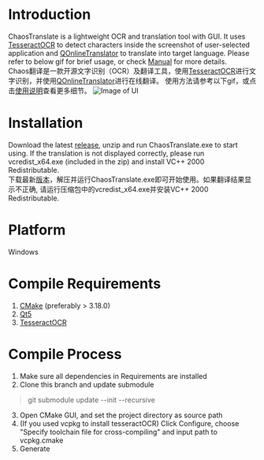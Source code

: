 # Introduction
ChaosTranslate is a lightweight OCR and translation tool with GUI. It uses [TesseractOCR](https://github.com/tesseract-ocr/tesseract) to detect characters inside the screenshot of user-selected application and [QOnlineTranslator](https://github.com/crow-translate/QOnlineTranslator) to translate into target language. Please refer to below gif for brief usage, or check [Manual](https://github.com/wlssirius/ChaosTranslate/wiki/Manual) for more details.   
Chaos翻译是一款开源文字识别（OCR）及翻译工具，使用[TesseractOCR](https://github.com/tesseract-ocr/tesseract)进行文字识别，并使用[QOnlineTranslator](https://github.com/crow-translate/QOnlineTranslator)进行在线翻译。 使用方法请参考以下gif，或点击[使用说明](https://github.com/wlssirius/ChaosTranslate/wiki/%E4%BD%BF%E7%94%A8%E8%AF%B4%E6%98%8E)查看更多细节。
![Image of UI](screenshot/english.gif)    

# Installation
Download the latest [release](https://github.com/wlssirius/ChaosTranslate/releases), unzip and run ChaosTranslate.exe to start using. If the translation is not displayed correctly, please run vcredist_x64.exe (included in the zip) and install VC++ 2000 Redistributable.   
下载最新[版本](https://github.com/wlssirius/ChaosTranslate/releases)，解压并运行ChaosTranslate.exe即可开始使用。如果翻译结果显示不正确, 请运行压缩包中的vcredist_x64.exe并安装VC++ 2000 Redistributable.   

# Platform   
Windows   

# Compile Requirements   
1. [CMake](https://cmake.org/install/) (preferably > 3.18.0)      
2. [Qt5](https://github.com/qt/qt5)   
3. [TesseractOCR](https://tesseract-ocr.github.io/tessdoc/Compiling.html#windows)   

# Compile Process
1. Make sure all dependencies in Requirements are installed  
2. Clone this branch and update submodule
  >git submodule update --init --recursive
3. Open CMake GUI, and set the project directory as source path
4. (If you used vcpkg to install tesseractOCR) Click Configure, choose "Specify toolchain file for cross-compiling" and input path to vcpkg.cmake   
5. Generate

